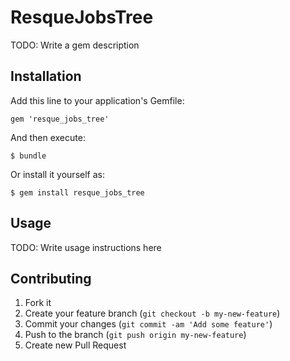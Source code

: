 # ResqueJobsTree

TODO: Write a gem description

## Installation

Add this line to your application's Gemfile:

    gem 'resque_jobs_tree'

And then execute:

    $ bundle

Or install it yourself as:

    $ gem install resque_jobs_tree

## Usage

TODO: Write usage instructions here

## Contributing

1. Fork it
2. Create your feature branch (`git checkout -b my-new-feature`)
3. Commit your changes (`git commit -am 'Add some feature'`)
4. Push to the branch (`git push origin my-new-feature`)
5. Create new Pull Request
